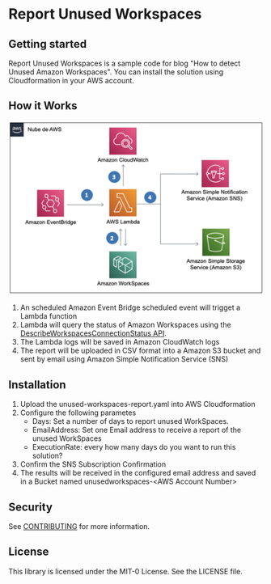# Report Unused Workspaces

## Getting started

Report Unused Workspaces is a sample code for blog "How to detect Unused Amazon Workspaces". You can install the solution using Cloudformation in your AWS account.

## How it Works

![aws-unused-workspaces-arquitecture](./images/report-unused-workspaces-arquitecture.png)

1) An scheduled Amazon Event Bridge scheduled event will trigget a Lambda function
2) Lambda will query the status of Amazon Workspaces using the [DescribeWorkspacesConnectionStatus API](https://docs.aws.amazon.com/workspaces/latest/api/API_DescribeWorkspacesConnectionStatus.html). 
3) The Lambda logs will be saved in Amazon CloudWatch logs
4) The report will be uploaded in CSV format into a Amazon S3 bucket and sent by email using Amazon Simple Notification Service (SNS)

## Installation

1) Upload the unused-workspaces-report.yaml into AWS Cloudformation
2) Configure the following parametes
    - Days: Set a number of days to report unused WorkSpaces.    
    - EmailAddress: Set one Email address to receive a report of the unused WorkSpaces
    - ExecutionRate: every how many days do you want to run this solution?
3) Confirm the SNS Subscription Confirmation
4) The results will be received in the configured email address and saved in a Bucket named unusedworkspaces-\<AWS Account Number\>

## Security

See [CONTRIBUTING](CONTRIBUTING.md#security-issue-notifications) for more information.


## License

This library is licensed under the MIT-0 License. See the LICENSE file.
